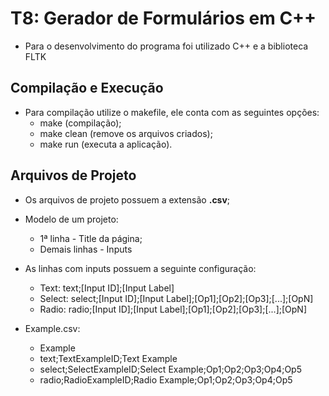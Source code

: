 # T8: Gerador de Formulários em C++

  - Para o desenvolvimento do programa foi utilizado C++ e a biblioteca FLTK

## Compilação e Execução

- Para compilação utilize o makefile, ele conta com as seguintes opções:
  - make (compilação);
  - make clean (remove os arquivos criados);
  - make run (executa a aplicação).

## Arquivos de Projeto

- Os arquivos de projeto possuem a extensão **.csv**;
- Modelo de um projeto:
  - 1ª linha - Title da página;
  - Demais linhas - Inputs
- As linhas com inputs possuem a seguinte configuração:
  - Text: text;[Input ID];[Input Label]
  - Select: select;[Input ID];[Input Label];[Op1];[Op2];[Op3];[...];[OpN]
  - Radio: radio;[Input ID];[Input Label];[Op1];[Op2];[Op3];[...];[OpN]

- Example.csv:
  - Example
  - text;TextExampleID;Text Example
  - select;SelectExampleID;Select Example;Op1;Op2;Op3;Op4;Op5
  - radio;RadioExampleID;Radio Example;Op1;Op2;Op3;Op4;Op5
